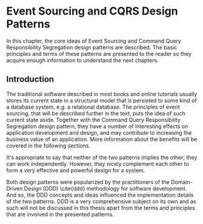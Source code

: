 # Event Sourcing and CQRS Design Patterns

In this chapter, the core ideas of Event Sourcing and Command Query Responsibility Segregation design patterns are described. The basic principles and terms of these patterns are presented to the reader so they acquire enough information to understand the next chapters.

## Introduction

The traditional software described in most books and online tutorials usually stores its current state in a structural model that is persisted to some kind of a database system, e.g. a relational database. The principles of event sourcing, that will be described further in the text, puts the idea of such current state aside. Together with the Command Query Responsibility Segregation design pattern, they have a number of interesting effects on application development and design, and may contribute to increasing the business value of an application. More information about the benefits will be covered in the following sections. 

It's appropriate to say that neither of the two patterns implies the other; they can work independently. However, they nicely complement each other to form a very effective and powerful design for a system.

Both design patterns were popularized by the practitioners of the Domain-Driven Design (DDD) \cite{ddd} methodology for software development. And so, the DDD concepts and ideas influenced the implementation details of the two patterns. DDD is a very comprehensive subject on its own and as such will not be discussed in this thesis apart from the terms and principles that are involved in the presented patterns.